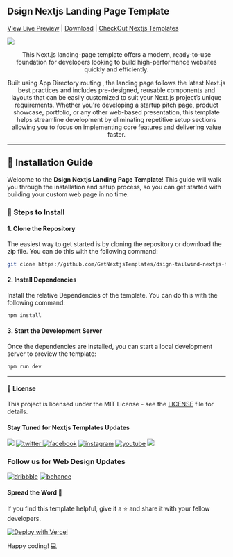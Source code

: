 ## Dsign Nextjs Landing Page Template
[View Live Preview](https://dsign-tailwind-nextjs-free.vercel.app/) | [Download](https://getnextjstemplates.com/products/dsign-new-nextjs-based-landing-page-template) | [CheckOut Nextjs Templates](https://getnextjstemplates.com/)


<a target="_blank" href="https://getnextjstemplates.com/products/dsign-new-nextjs-based-landing-page-template">
  <img src="https://adminmart.github.io/template_api/images/website-template/Dsign-Free-NextJs-Landing-Page-Template-with-App-Directory-Routing.jpg" />
</a>


<p style="text-align:center;"> This Next.js landing-page template offers a modern, ready-to-use foundation for developers looking to build high-performance websites quickly and efficiently. 
</p>
<p style="text-align:center;"> Built using  App Directory routing , the landing page  follows the latest Next.js best practices and includes pre-designed, reusable components and layouts that can be easily customized to suit your Next.js project’s unique requirements. Whether you're developing a startup pitch page, product showcase, portfolio, or any other web-based presentation, this template helps streamline development by eliminating repetitive setup sections allowing you to focus on implementing core features and delivering value faster.
</p>

---
## 💾 Installation Guide

Welcome to the **Dsign Nextjs Landing Page Template**! This guide will walk you through the installation and setup process, so you can get started with building your custom web page in no time.

### 📝 Steps to Install

#### 1. **Clone the Repository**

The easiest way to get started is by cloning the repository or download the zip file. You can do this with the following command:

```bash
git clone https://github.com/GetNextjsTemplates/dsign-tailwind-nextjs-free.git
```

#### 2. **Install Dependencies**

Install the relative Dependencies of the template. You can do this with the following command:

```bash
npm install
```

#### 3. **Start the Development Server**

Once the dependencies are installed, you can start a local development server to preview the template: 

```bash
npm run dev
```

---

#### 📜 License

This project is licensed under the MIT License - see the [LICENSE](https://getnextjstemplates.com/privacy) file for details.

#### Stay Tuned for Nextjs Templates Updates

[![](https://img.shields.io/badge/GitHub-100000?style=for-the-badge&logo=github&logoColor=white)](http://github.com/GetNextjsTemplates/)  [![twitter](https://img.shields.io/badge/twitter-x?style=for-the-badge&logo=x&logoColor=white&color=%230f1419) ](https://x.com/Getnextjstemplt)  [
![facebook](https://img.shields.io/badge/facebook-logo?style=for-the-badge&logo=facebook&logoColor=white&color=%230866ff)](https://www.facebook.com/getnextjstemplates) [![instagram](https://img.shields.io/badge/instagram-logo?style=for-the-badge&logo=instagram&logoColor=white&color=%23F35369)](https://www.instagram.com/getnextjstemplates/)  [![youtube](https://img.shields.io/badge/youtube-logo?style=for-the-badge&logo=youtube&logoColor=white&color=%23cc0000)](https://www.youtube.com/@NextjsTemplates)  [![](https://img.shields.io/badge/LinkedIn-0077B5?style=for-the-badge&logo=linkedin&logoColor=white)](https://www.linkedin.com/in/nextjstemplates/)

### Follow us for Web Design Updates

[![dribbble](https://img.shields.io/badge/dribbble-logo?style=for-the-badge&logo=dribbble&logoColor=white&color=%23ea64d9)](https://dribbble.com/wrappixel) [![behance](https://img.shields.io/badge/behance-logo?style=for-the-badge&logo=behance&logoColor=white&color=%230057ff)](https://www.behance.net/GetNextjsTemplates/)


#### Spread the Word 📢

If you find this template helpful, give it a ⭐️ and share it with your fellow developers. 

[![Deploy with Vercel](https://vercel.com/button)](https://vercel.com/new/clone?repository-url=https://github.com/GetNextjsTemplates/dsign-tailwind-nextjs-free&root-directory=package)

Happy coding! 💻
